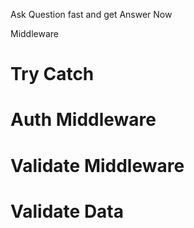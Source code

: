 Ask Question fast and get Answer Now

Middleware 

# Try Catch
# Auth Middleware 
# Validate Middleware 
# Validate Data
